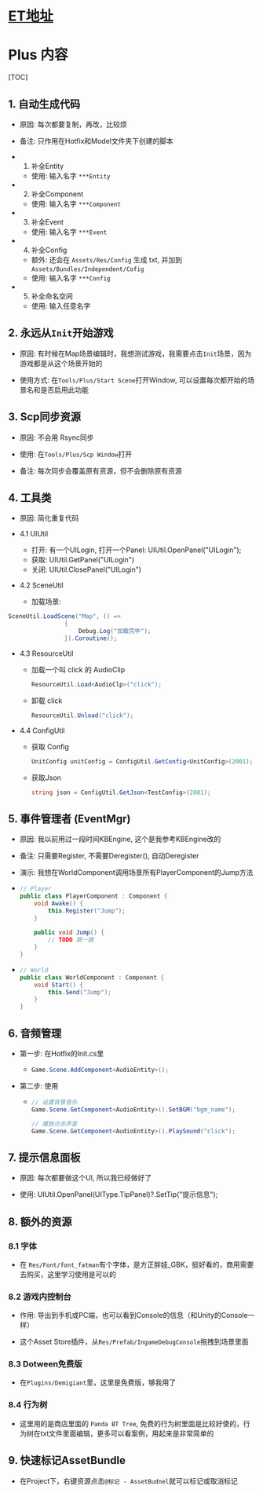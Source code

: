 # [ET地址](https://github.com/egametang/ET)

# Plus 内容

[TOC]

## 1. 自动生成代码

- 原因: 每次都要复制，再改，比较烦

- 备注: 只作用在Hotfix和Model文件夹下创建的脚本

- 1. 补全Entity
  - 使用: 输入名字 `***Entity`

- 2. 补全Component
  - 使用: 输入名字 `***Component`

- 3. 补全Event
  - 使用: 输入名字 `***Event`

- 4. 补全Config
  - 额外: 还会在 `Assets/Res/Config` 生成 txt, 并加到 `Assets/Bundles/Independent/Cofig` 
  - 使用: 输入名字 `***Config`

- 5. 补全命名空间
  - 使用: 输入任意名字

## 2. 永远从`Init`开始游戏

- 原因: 有时候在Map场景编辑时，我想测试游戏，我需要点击`Init`场景，因为游戏都是从这个场景开始的

- 使用方式: 在`Tools/Plus/Start Scene`打开Window, 可以设置每次都开始的场景名和是否启用此功能

## 3. Scp同步资源

- 原因: 不会用 Rsync同步

- 使用: 在`Tools/Plus/Scp Window`打开

- 备注: 每次同步会覆盖原有资源，但不会删除原有资源

## 4. 工具类

- 原因: 简化重复代码

- 4.1 UIUtil
  - 打开: 有一个UILogin, 打开一个Panel: UIUtil.OpenPanel<UILoginComponnet>("UILogin");
  - 获取: UIUtil.GetPanel<UILoginComponent>("UILogin")
  -  关闭: UIUtil.ClosePanel("UILogin")

- 4.2 SceneUtil
  - 加载场景:
```C#
SceneUtil.LoadScene("Map", () =>
				{
					Debug.Log("加载完毕");
				}).Coroutine();
```

- 4.3 ResourceUtil

  - 加载一个叫 click 的 AudioClip

    ```C#
    ResourceUtil.Load<AudioClp>("click");
    ```

  - 卸载 click
  
    ```C#
    ResourceUtil.Unload("click");
    ```
  
- 4.4 ConfigUtil

  - 获取 Config

    ```C#
    UnitConfig unitConfig = ConfigUtil.GetConfig<UnitConfig>(2001);
    ```

  - 获取Json
  
    ```C#
    string json = ConfigUtil.GetJson<TestConfig>(2001);
    ```
  
    

## 5. 事件管理者 (EventMgr)

- 原因: 我以前用过一段时间KBEngine, 这个是我参考KBEngine改的

- 备注: 只需要Register, 不需要Deregister(), 自动Deregister

- 演示: 我想在WorldComponent调用场景所有PlayerComponent的Jump方法

- ```C#
  // Player
  public class PlayerComponent : Component {
      void Awake() {
          this.Register("Jump");
      }
      
      public void Jump() {
          // TODO 跳一跳
      }
  }
  ```

- ```C#
  // World
  public class WorldComponent : Component {
      void Start() {
          this.Send("Jump");
      }
  }
  ```

## 6. 音频管理

- 第一步: 在Hotfix的Init.cs里

  - ```C#
    Game.Scene.AddComponent<AudioEntity>();
    ```

- 第二步:  使用

  - ```C#
    // 设置背景音乐
    Game.Scene.GetComponent<AudioEntity>().SetBGM("bgm_name");
    
    // 播放点击声音
    Game.Scene.GetComponent<AudioEntity>().PlaySound("click");
    ```
    
## 7. 提示信息面板

- 原因: 每次都要做这个UI, 所以我已经做好了

- 使用: UIUtil.OpenPanel<TipPanelEntity>(UIType.TipPanel)?.SetTip("提示信息");

## 8. 额外的资源

### 8.1 字体

- 在 `Res/Font/font_fatman`有个字体，是方正胖娃_GBK，挺好看的，商用需要去购买，这里学习使用是可以的

### 8.2 游戏内控制台

- 作用: 导出到手机或PC端，也可以看到Console的信息（和Unity的Console一样）

- 这个Asset Store插件，从`Res/Prefab/IngameDebugConsole`拖拽到场景里面

### 8.3 Dotween免费版

- 在`Plugins/Demigiant`里，这里是免费版，够我用了

### 8.4 行为树

- 这里用的是商店里面的 `Panda BT Tree`, 免费的行为树里面是比较好使的，行为树在txt文件里面编辑，更多可以看案例，用起来是非常简单的



## 9. 快速标记AssetBundle

-  在Project下，右键资源点击`@标记 - AssetBudnel`就可以标记或取消标记